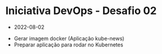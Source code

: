 # Iniciativa DevOps - Desafio 02

* 2022-08-02
- Gerar imagem docker (Aplicação kube-news)
- Preparar aplicação para rodar no Kubernetes
